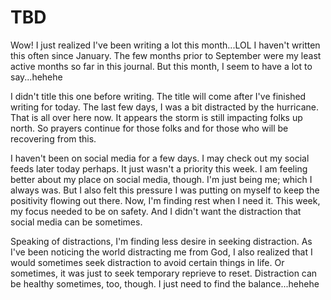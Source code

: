 # TBD

Wow! I just realized I've been writing a lot this month...LOL I haven't written this often since January. The few months prior to September were my least active months so far in this journal. But this month, I seem to have a lot to say...hehehe

I didn't title this one before writing. The title will come after I've finished writing for today. The last few days, I was a bit distracted by the hurricane. That is all over here now. It appears the storm is still impacting folks up north. So prayers continue for those folks and for those who will be recovering from this.

I haven't been on social media for a few days. I may check out my social feeds later today perhaps. It just wasn't a priority this week. I am feeling better about my place on social media, though. I'm just being me; which I always was. But I also felt this pressure I was putting on myself to keep the positivity flowing out there. Now, I'm finding rest when I need it. This week, my focus needed to be on safety. And I didn't want the distraction that social media can be sometimes.

Speaking of distractions, I'm finding less desire in seeking distraction. As I've been noticing the world distracting me from God, I also realized that I would sometimes seek distraction to avoid certain things in life. Or sometimes, it was just to seek temporary reprieve to reset. Distraction can be healthy sometimes, too, though. I just need to find the balance...hehehe

